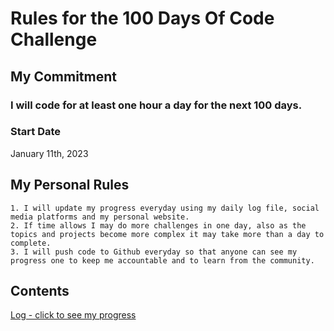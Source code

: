 # Rules for the 100 Days Of Code Challenge

## My Commitment

### I will code for at least one hour a day for the next 100 days.

### Start Date

January 11th, 2023

## My Personal Rules

    1. I will update my progress everyday using my daily log file, social media platforms and my personal website.
    2. If time allows I may do more challenges in one day, also as the topics and projects become more complex it may take more than a day to complete.
    3. I will push code to Github everyday so that anyone can see my progress one to keep me accountable and to learn from the community.

## Contents

[Log - click to see my progress](https://github.com/PSebesta/100-Days-Of-Code/blob/main/Log.md)